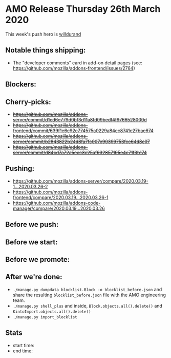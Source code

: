 # AMO Release Thursday 26th March 2020

This week's push hero is [willdurand](https://github.com/willdurand)

## Notable things shipping:

- The "developer comments" card in add-on detail pages (see: https://github.com/mozilla/addons-frontend/issues/2764)

## Blockers:

## Cherry-picks:

- ~~https://github.com/mozilla/addons-server/commit/d1ed6e779d0bf3d11a8fd09bedf4f9766528000d~~
- ~~https://github.com/mozilla/addons-frontend/commit/639f1e6c92c774575a0229a84cc8741c27bac674~~
- ~~https://github.com/mozilla/addons-server/commit/b2843822b24d8fa7fc007e90399753fce64d8c07~~
- ~~https://github.com/mozilla/addons-server/commit/d84cd7a72a5eec3c25af932857195e4c71f3b174~~

## Pushing:

- https://github.com/mozilla/addons-server/compare/2020.03.19-1...2020.03.26-2
- https://github.com/mozilla/addons-frontend/compare/2020.03.19...2020.03.26-1
- https://github.com/mozilla/addons-code-manager/compare/2020.03.19...2020.03.26

## Before we push:

## Before we start:

## Before we promote:

## After we're done:
- `./manage.py dumpdata blocklist.Block -o blocklist_before.json` and share the resulting `blocklist_before.json` file with the AMO engineering team.
- `./manage.py shell_plus` and inside, `Block.objects.all().delete()` and `KintoImport.objects.all().delete()`
- `./manage.py import_blocklist`

## Stats

- start time:
- end time:
